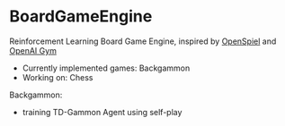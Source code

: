 # BoardGameEngine
Reinforcement Learning Board Game Engine, inspired by [OpenSpiel](https://github.com/deepmind/open_spiel) and [OpenAI Gym](https://github.com/openai/gym)

- Currently implemented games: Backgammon
- Working on: Chess

Backgammon:
- training TD-Gammon Agent using self-play
